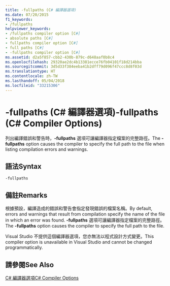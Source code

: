 ```yaml
---
title: -fullpaths (C# 編譯器選項)
ms.date: 07/20/2015
f1_keywords:
- /fullpaths
helpviewer_keywords:
- /fullpaths compiler option [C#]
- absolute paths [C#]
- fullpaths compiler option [C#]
- full paths [C#]
- -fullpaths compiler option [C#]
ms.assetid: d2a5f857-cbb2-430b-879c-d648aaf0b8c4
ms.openlocfilehash: 29320ae2dc4b13381ecce76fb04101f18d214bba
ms.sourcegitcommit: 3d5d33f384eeba41b2dff79d096f47ccc8d8f03d
ms.translationtype: HT
ms.contentlocale: zh-TW
ms.lasthandoff: 05/04/2018
ms.locfileid: "33215306"
---
```

# <a name="-fullpaths-c-compiler-options"></a><span data-ttu-id="21cc9-102">-fullpaths (C# 編譯器選項)</span><span class="sxs-lookup"><span data-stu-id="21cc9-102">-fullpaths (C# Compiler Options)</span></span>
<span data-ttu-id="21cc9-103">列出編譯錯誤和警告時，**-fullpaths** 選項可讓編譯器指定檔案的完整路徑。</span><span class="sxs-lookup"><span data-stu-id="21cc9-103">The **-fullpaths** option causes the compiler to specify the full path to the file when listing compilation errors and warnings.</span></span>  
  
## <a name="syntax"></a><span data-ttu-id="21cc9-104">語法</span><span class="sxs-lookup"><span data-stu-id="21cc9-104">Syntax</span></span>  
  
```console  
-fullpaths  
```  
  
## <a name="remarks"></a><span data-ttu-id="21cc9-105">備註</span><span class="sxs-lookup"><span data-stu-id="21cc9-105">Remarks</span></span>  
 <span data-ttu-id="21cc9-106">根據預設，編譯造成的錯誤和警告會指定發現錯誤的檔案名稱。</span><span class="sxs-lookup"><span data-stu-id="21cc9-106">By default, errors and warnings that result from compilation specify the name of the file in which an error was found.</span></span> <span data-ttu-id="21cc9-107">**-fullpaths** 選項可讓編譯器指定檔案的完整路徑。</span><span class="sxs-lookup"><span data-stu-id="21cc9-107">The **-fullpaths** option causes the compiler to specify the full path to the file.</span></span>  
  
 <span data-ttu-id="21cc9-108">Visual Studio 不提供這個編譯器選項，您亦無法以程式設計方式變更。</span><span class="sxs-lookup"><span data-stu-id="21cc9-108">This compiler option is unavailable in Visual Studio and cannot be changed programmatically.</span></span>  
  
## <a name="see-also"></a><span data-ttu-id="21cc9-109">請參閱</span><span class="sxs-lookup"><span data-stu-id="21cc9-109">See Also</span></span>  
 [<span data-ttu-id="21cc9-110">C# 編譯器選項</span><span class="sxs-lookup"><span data-stu-id="21cc9-110">C# Compiler Options</span></span>](../../../csharp/language-reference/compiler-options/index.md)
